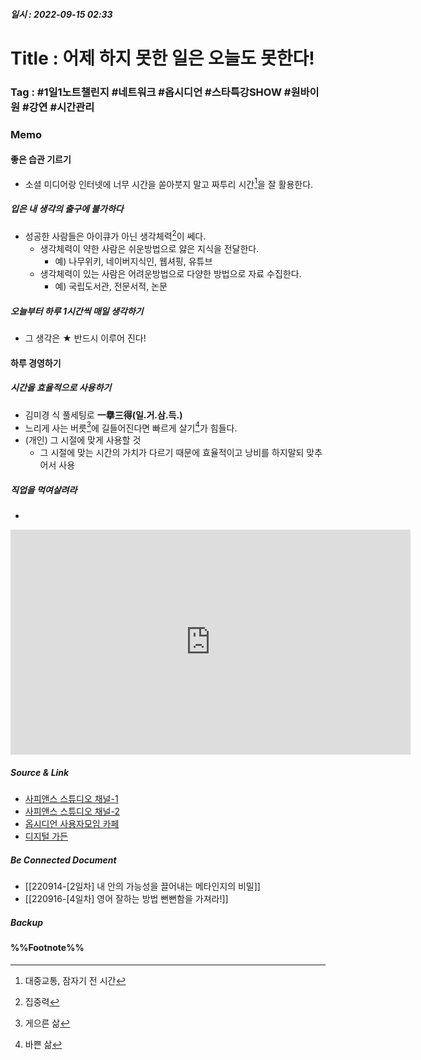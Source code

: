 ##### 일시 : 2022-09-15 02:33

# Title : 어제 하지 못한 일은 오늘도 못한다!

### **Tag** : #1일1노트챌린지 #네트워크 #옵시디언 #스타특강SHOW #원바이원 #강연 #시간관리

### Memo

#### 좋은 습관 기르기
- 소셜 미디어랑 인터넷에 너무 시간을 쏟아붓지 말고 짜투리 시간[^1]을 잘 활용한다.

##### 입은 내 생각의 출구에 불가하다
- 성공한 사람들은 아이큐가 아닌 생각체력[^2]이 쎄다.
	- 생각체력이 약한 사람은 쉬운방법으로 얋은 지식을 전달한다.
		- 예) 나무위키, 네이버지식인, 웹셔핑, 유튜브
	- 생각체력이 있는 사람은 어려운방법으로 다양한 방법으로 자료 수집한다.
		- 예) 국립도서관, 전문서적, 논문

##### 오늘부터 하루 1시간씩 매일 생각하기
- 그 생각은 ★ 반드시 이루어 진다!

#### 하루 경영하기

##### 시간을 효율적으로 사용하기
- 김미경 식 풀세팅로 **一擧三得(일.거.삼.득.)**
- 느리게 사는 버릇[^3]에 길들어진다면 빠르게 살기[^4]가 힘들다.
- (개인) 그 시절에 맞게 사용할 것
	- 그 시절에 맞는 시간의 가치가 다르기 때문에 효율적이고 낭비를 하지말되 맞추어서 사용

##### 직업을 먹여살려라
- 

<iframe width="640" height="360" src="https://www.youtube.com/embed/-lvLY22W594" title="[풀버전] 어제 하지 못한 일은 오늘도 못한다! 하루 한 시간, '이 습관'이 성공을 결정짓습니다. | #스타특강쇼 #사피엔스 | CJ ENM 121107 방송" frameborder="0" allow="accelerometer; autoplay; clipboard-write; encrypted-media; gyroscope; picture-in-picture" allowfullscreen></iframe>

##### Source & Link
-  [사피앤스 스튜디오 채널-1](https://youtu.be/-lvLY22W594)
-  [사피앤스 스튜디오 채널-2](https://youtu.be/cVWZQT7CcTc)
-  [옵시디언 사용자모임 카페](https://cafe.naver.com/obsidianary/1686)
-  [디지털 가든](https://chunghasull.netlify.app/220915-3일차-어제-하지-못한-일은-오늘도-못한다)

##### Be Connected Document
- [[220914-[2일차] 내 안의 가능성을 끌어내는 메타인지의 비밀]]
- [[220916-[4일차] 영어 잘하는 방법 뻔뻔함을 가져라!]]

##### Backup


#### %%Footnote%%

[^1]: 대중교통, 잠자기 전 시간
[^2]: 집중력
[^3]: 게으른 삶
[^4]: 바쁜 삶